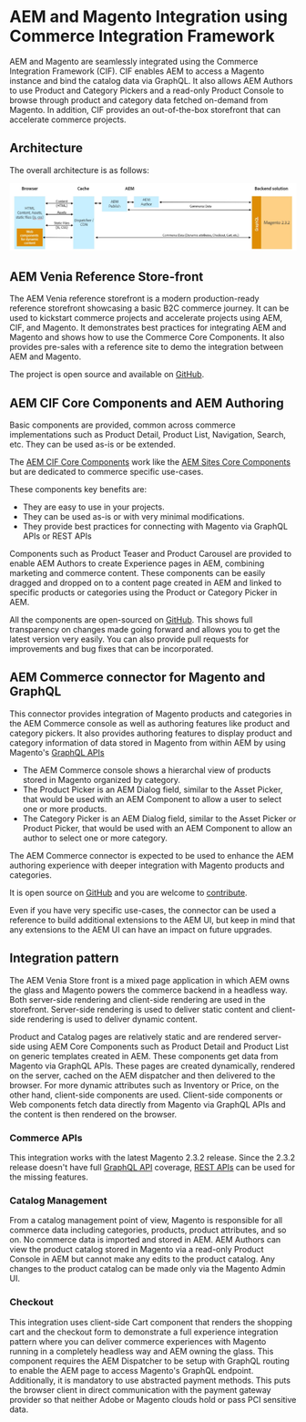 # AEM and Magento Integration using Commerce Integration Framework

AEM and Magento are seamlessly integrated using the Commerce Integration Framework (CIF). CIF enables AEM to access a Magento instance and bind the catalog data via GraphQL. It also allows AEM Authors to use Product and Category Pickers and a read-only Product Console to browse through product and category data fetched on-demand from Magento. In addition, CIF provides an out-of-the-box storefront that can accelerate commerce projects.

## Architecture

The overall architecture is as follows:

![Architecture Overview](images/architecture-overview.JPG)

## AEM Venia Reference Store-front

The AEM Venia reference storefront is a modern production-ready reference storefront showcasing a basic B2C commerce journey. It can be used to kickstart commerce projects and accelerate projects using AEM, CIF, and Magento. It demonstrates best practices for integrating AEM and Magento and shows how to use the Commerce Core Components. It also provides pre-sales with a reference site to demo the integration between AEM and Magento.

The project is open source and available on [GitHub](https://github.com/adobe/aem-cif-project-archetype).

## AEM CIF Core Components and AEM Authoring

Basic components are provided, common across commerce implementations such as Product Detail, Product List, Navigation, Search, etc. They can be used as-is or be extended.

The [AEM CIF Core Components](https://github.com/adobe/aem-core-cif-components) work like the [AEM Sites Core Components](https://github.com/adobe/aem-core-wcm-components) but are dedicated to commerce specific use-cases.

These components key benefits are:

- They are easy to use in your projects.
- They can be used as-is or with very minimal modifications.
- They provide best practices for connecting with Magento via GraphQL APIs or REST APIs

Components such as Product Teaser and Product Carousel are provided to enable AEM Authors to create Experience pages in AEM, combining marketing and commerce content. These components can be easily dragged and dropped on to a content page created in AEM and linked to specific products or categories using the Product or Category Picker in AEM.

All the components are open-sourced on [GitHub](https://github.com/adobe/aem-core-cif-components).
This shows full transparency on changes made going forward and allows you to get the latest version very easily. You can also provide pull requests for improvements and bug fixes that can be incorporated.

## AEM Commerce connector for Magento and GraphQL

This connector provides integration of Magento products and categories in the AEM Commerce console as well as authoring features like product and category pickers. It also provides authoring features to display product and category information of data stored in Magento from within AEM by using Magento's [GraphQL APIs](https://github.com/magento/graphql-ce/wiki/Roadmap)

- The AEM Commerce console shows a hierarchal view of products stored in Magento organized by category.
- The Product Picker is an AEM Dialog field, similar to the Asset Picker, that would be used with an AEM Component to allow a user to select one or more products.
- The Category Picker is an AEM Dialog field, similar to the Asset Picker or Product Picker, that would be used with an AEM Component to allow an author to select one or more category.

The AEM Commerce connector is expected to be used to enhance the AEM authoring experience with deeper integration with Magento products and categories.

It is open source on [GitHub](https://github.com/adobe/commerce-cif-connector) and you are welcome to [contribute](https://github.com/adobe/commerce-cif-connector/blob/master/.github/CONTRIBUTING.md).

Even if you have very specific use-cases, the connector can be used a reference to build additional extensions to the AEM UI, but keep in mind that any extensions to the AEM UI can have an impact on future upgrades.

## Integration pattern

The AEM Venia Store front is a mixed page application in which AEM owns the glass and Magento powers the commerce backend in a headless way. Both server-side rendering and client-side rendering are used in the storefront. Server-side rendering is used to deliver static content and client-side rendering is used to deliver dynamic content.

Product and Catalog pages are relatively static and are rendered server-side using AEM Core Components such as Product Detail and Product List on generic templates created in AEM. These components get data from Magento via GraphQL APIs.
These pages are created dynamically, rendered on the server, cached on the AEM dispatcher and then delivered to the browser.
For more dynamic attributes such as Inventory or Price, on the other hand, client-side components are used. Client-side components or Web components fetch data directly from Magento via GraphQL APIs and the content is then rendered on the browser.

### Commerce APIs

This integration works with the latest Magento 2.3.2 release. Since the 2.3.2 release doesn't have full [GraphQL API](https://github.com/magento/graphql-ce/wiki/Roadmap) coverage, [REST APIs](https://devdocs.magento.com/guides/v2.3/rest/bk-rest.html) can be used for the missing features. 

### Catalog Management

From a catalog management point of view, Magento is responsible for all commerce data including categories, products, product attributes, and so on. No commerce data is imported and stored in AEM. AEM Authors can view the product catalog stored in Magento via a read-only Product Console in AEM but cannot make any edits to the product catalog. Any changes to the product catalog can be made only via the Magento Admin UI.

### Checkout

This integration uses client-side Cart component that renders the shopping cart and the checkout form to demonstrate a full experience integration pattern where you can deliver commerce experiences with Magento running in a completely headless way and AEM owning the glass. This component requires the AEM Dispatcher to be setup with GraphQL routing to enable the AEM page to access Magento's GraphQL endpoint. Additionally, it is mandatory to use abstracted payment methods. This puts the browser client in direct communication with the payment gateway provider so that neither Adobe or Magento clouds hold or pass PCI sensitive data. 
